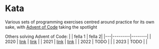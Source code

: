 # Kata

Various sets of programming exercises centred around practice for its own sake, with [Advent of Code](https://adventofcode.com) taking the spotlight

Others solving Advent of Code:
|   | fella 1 | fella 2|
|---|---------|--------|
| 2020 | [link](https://github.com/rhys-saldanha/adventOfCode/)    | [link](https://github.com/dixit81/advent_of_code_2020) |
| 2021 | [link](https://github.com/rhys-saldanha/aoc-2021-kotlin/) | [link](https://github.com/dixit81/adventofcode2021)    |
| 2022 | TODO | |
| 2023 | TODO | |
